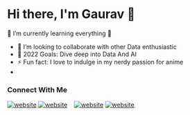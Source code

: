 # Hi there, I'm Gaurav 👋 

🌱 I’m currently learning everything 🤣
- 👯 I’m looking to collaborate with other Data enthusiastic
- 🥅 2022 Goals: Dive deep into Data And AI
- ⚡ Fun fact: I love to indulge in my nerdy passion for anime
- 
### Connect With Me
[![website](./img/twitter-light.svg)](https://twitter.com/Gauraw1410#gh-light-mode-only)
[![website](./img/twitter-dark.svg)](https://twitter.com/Gauraw1410#gh-dark-mode-only)
&nbsp;&nbsp;
[![website](./img/linkedin-light.svg)](https:www.linkedin.com/in/gauravmeherkhamb007#gh-light-mode-only)
[![website](./img/linkedin-dark.svg)](https:www.linkedin.com/in/gauravmeherkhamb007#gh-dark-mode-only)
&nbsp;&nbsp;




